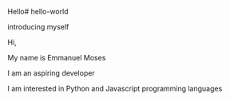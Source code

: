 Hello# hello-world

introducing myself

Hi,

My name is Emmanuel Moses

I am an aspiring developer

I am interested in Python and Javascript programming languages 
